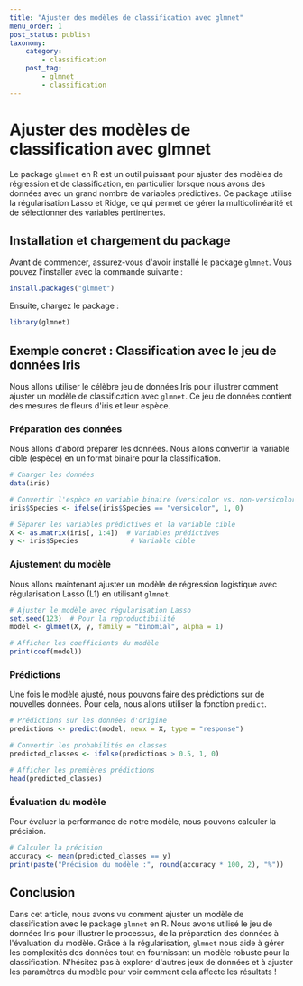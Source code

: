 ```yaml
---
title: "Ajuster des modèles de classification avec glmnet"
menu_order: 1
post_status: publish
taxonomy:
    category:
        - classification
    post_tag:
        - glmnet
        - classification
---
```


# Ajuster des modèles de classification avec glmnet

Le package `glmnet` en R est un outil puissant pour ajuster des modèles de régression et de classification, en particulier lorsque nous avons des données avec un grand nombre de variables prédictives. Ce package utilise la régularisation Lasso et Ridge, ce qui permet de gérer la multicolinéarité et de sélectionner des variables pertinentes.

## Installation et chargement du package

Avant de commencer, assurez-vous d'avoir installé le package `glmnet`. Vous pouvez l'installer avec la commande suivante :

```R
install.packages("glmnet")
```

Ensuite, chargez le package :

```R
library(glmnet)
```

## Exemple concret : Classification avec le jeu de données Iris

Nous allons utiliser le célèbre jeu de données Iris pour illustrer comment ajuster un modèle de classification avec `glmnet`. Ce jeu de données contient des mesures de fleurs d'iris et leur espèce.

### Préparation des données

Nous allons d'abord préparer les données. Nous allons convertir la variable cible (espèce) en un format binaire pour la classification.

```R
# Charger les données
data(iris)

# Convertir l'espèce en variable binaire (versicolor vs. non-versicolor)
iris$Species <- ifelse(iris$Species == "versicolor", 1, 0)

# Séparer les variables prédictives et la variable cible
X <- as.matrix(iris[, 1:4])  # Variables prédictives
y <- iris$Species             # Variable cible
```

### Ajustement du modèle

Nous allons maintenant ajuster un modèle de régression logistique avec régularisation Lasso (L1) en utilisant `glmnet`.

```R
# Ajuster le modèle avec régularisation Lasso
set.seed(123)  # Pour la reproductibilité
model <- glmnet(X, y, family = "binomial", alpha = 1)

# Afficher les coefficients du modèle
print(coef(model))
```

### Prédictions

Une fois le modèle ajusté, nous pouvons faire des prédictions sur de nouvelles données. Pour cela, nous allons utiliser la fonction `predict`.

```R
# Prédictions sur les données d'origine
predictions <- predict(model, newx = X, type = "response")

# Convertir les probabilités en classes
predicted_classes <- ifelse(predictions > 0.5, 1, 0)

# Afficher les premières prédictions
head(predicted_classes)
```

### Évaluation du modèle

Pour évaluer la performance de notre modèle, nous pouvons calculer la précision.

```R
# Calculer la précision
accuracy <- mean(predicted_classes == y)
print(paste("Précision du modèle :", round(accuracy * 100, 2), "%"))
```

## Conclusion

Dans cet article, nous avons vu comment ajuster un modèle de classification avec le package `glmnet` en R. Nous avons utilisé le jeu de données Iris pour illustrer le processus, de la préparation des données à l'évaluation du modèle. Grâce à la régularisation, `glmnet` nous aide à gérer les complexités des données tout en fournissant un modèle robuste pour la classification. N'hésitez pas à explorer d'autres jeux de données et à ajuster les paramètres du modèle pour voir comment cela affecte les résultats !

